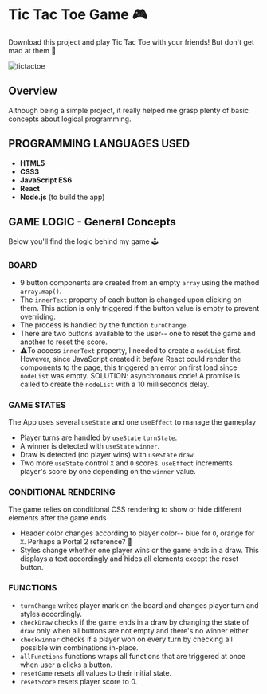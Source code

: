 # Tic Tac Toe Game 🎮
Download this project and play Tic Tac Toe with your friends! But don't get mad at them 🤣

![tictactoe](https://github.com/Maruku98/Tic-Tac-Toe-Game/assets/133391272/5c7563f5-4678-4dc1-a34f-7f1482b5c088)
## Overview
Although being a simple project, it really helped me grasp plenty of basic concepts about logical programming.

## PROGRAMMING LANGUAGES USED
- **HTML5**
- **CSS3**
- **JavaScript ES6**
- **React**
- **Node.js** (to build the app)

## GAME LOGIC - General Concepts

Below you'll find the logic behind my game 🕹️

### BOARD
- 9 button components are created from an empty `array` using the method `array.map()`.
- The `innerText` property of each button is changed upon clicking on them. This action is only triggered if the button value is empty to prevent overriding.
- The process is handled by the function `turnChange`.
- There are two buttons available to the user-- one to reset the game and another to reset the score.
- ⚠️To access `innerText` property, I needed to create a `nodeList` first. However, since JavaScript created it *before* React could render the components to the page, this triggered an error on first load since `nodeList` was empty. SOLUTION: asynchronous code! A promise is called to create the `nodeList` with a 10 milliseconds delay.

### GAME STATES
The App uses several `useState` and one `useEffect` to manage the gameplay
  - Player turns are handled by `useState` `turnState`.
  - A winner is detected with `useState` `winner`.
  - Draw is detected (no player wins) with `useState` `draw`.
  - Two more `useState` control `X` and `O` scores. `useEffect` increments player's score by one depending on the `winner` value.

### CONDITIONAL RENDERING
The game relies on conditional CSS rendering to show or hide different elements after the game ends
  - Header color changes according to player color-- blue for `O`, orange for `X`. Perhaps a Portal 2 reference? 🤔
  - Styles change whether one player wins or the game ends in a draw. This displays a text accordingly and hides all elements except the reset button.
 
### FUNCTIONS
- `turnChange` writes player mark on the board and changes player turn and styles accordingly.
- `checkDraw` checks if the game ends in a draw by changing the state of `draw` only when all buttons are not empty and there's no winner either.
- `checkwinner` checks if a player won on every turn by checking all possible win combinations in-place.
- `allFunctions` functions wraps all functions that are triggered at once when user a clicks a button.
- `resetGame` resets all values to their initial state.
- `resetScore` resets player score to 0.
